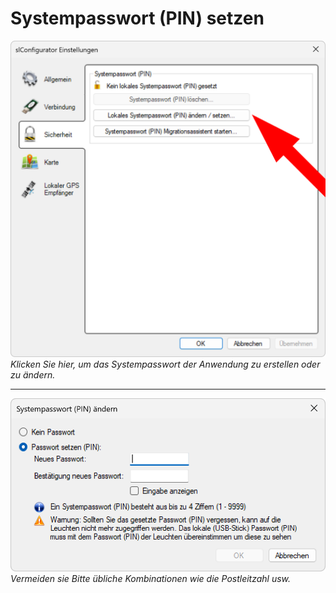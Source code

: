 # Systempasswort (PIN) setzen
![Systempasswort setzen](pin-setzen-1.png)
*Klicken Sie hier, um das Systempasswort der Anwendung zu erstellen oder zu ändern.*

---

![Systempasswort setzen](pin-setzen-2.png)
*Vermeiden sie Bitte übliche Kombinationen wie die Postleitzahl usw.*
